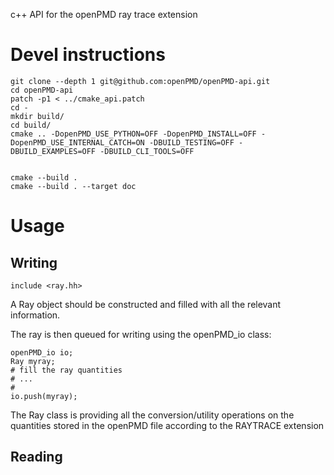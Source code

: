 c++ API for the openPMD ray trace extension 

# Devel instructions
```
git clone --depth 1 git@github.com:openPMD/openPMD-api.git
cd openPMD-api
patch -p1 < ../cmake_api.patch
cd -
mkdir build/
cd build/
cmake .. -DopenPMD_USE_PYTHON=OFF -DopenPMD_INSTALL=OFF -DopenPMD_USE_INTERNAL_CATCH=ON -DBUILD_TESTING=OFF -DBUILD_EXAMPLES=OFF -DBUILD_CLI_TOOLS=OFF


cmake --build .
cmake --build . --target doc
```

# Usage

## Writing
```
include <ray.hh>
```
A Ray object should be constructed and filled with all the relevant information.

The ray is then queued for writing using the openPMD_io class:
```
openPMD_io io;
Ray myray;
# fill the ray quantities
# ...
#
io.push(myray);
```

The Ray class is providing all the conversion/utility operations on the quantities stored in the openPMD file according to the RAYTRACE extension


## Reading
